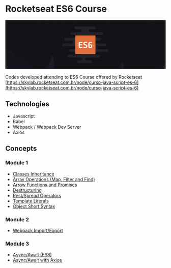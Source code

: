 # Rocketseat ES6 Course
![Rocketseat ES6 Course Logo](banner.png)

Codes developed attending to ES6 Course offered by Rocketseat  
[https://skylab.rocketseat.com.br/node/curso-java-script-es-6](https://skylab.rocketseat.com.br/node/curso-java-script-es-6)

## Technologies
- Javascript
- Babel
- Webpack / Webpack Dev Server
- Axios

## Concepts
### Module 1
- [Classes Inheritance](src/assets/scripts/module1/challenge1.js)
- [Array Operations (Map, Filter and Find)](src/assets/scripts/module1/challenge2.js)
- [Arrow Functions and Promises](src/assets/scripts/module1/challenge3.js)
- [Destructuring](src/assets/scripts/module1/challenge4.js)
- [Rest/Spread Operators](src/assets/scripts/module1/challenge5.js)
- [Template Literals](src/assets/scripts/module1/challenge6.js)
- [Object Short Syntax](src/assets/scripts/module1/challenge7.js)

### Module 2
- [Webpack Import/Export](src/assets/scripts/module2/)

### Module 3
- [Async/Await (ES8)](src/assets/scripts/module3/challenge1.js)
- [Async/Await with Axios](src/assets/scripts/module3/challenge2.js)
